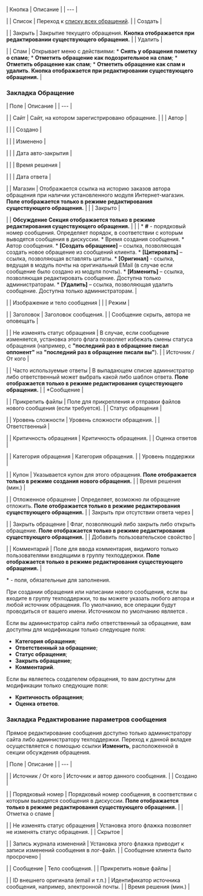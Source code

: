 | Кнопка | Описание |
| --- |

|
| Список | Переход к [списку всех обращений](/user_help/service/support/ticket_list.php). |
| Создать |

|
| Закрыть | Закрытие текущего обращения. **Кнопка отображается при редактировании существующего обращения.** |
| Удалить |

|
| Спам | Открывает меню с действиями:  * **Снять у обращения пометку о спаме**; * **Отметить обращение как подозрительное на спам**; * **Отметить обращение как спам**; * **Отметить обращение как спам и удалить**.   **Кнопка отображается при редактировании существующего обращения.** |

### Закладка Обращение

| Поле | Описание |
| --- |

|
| Сайт | Сайт, на котором зарегистрировано обращение. | |
| Автор |

| |
| Создано |

| |
| Изменено |

| |
| Дата авто-закрытия |

| |
| Время решения |

| |
| Дата ответа |

|
| Магазин | Отображается ссылка на историю заказов автора обращения при наличии установленного модуля Интернет-магазин.   **Поле отображается только в режиме редактирования существующего обращения.** | |
| Закрыто |

|
| **Обсуждение   Секция отображается только в режиме редактирования существующего обращения.** | |
| * **#** - порядковый номер сообщения. Определяет порядок, в соответствии с которым выводятся сообщения в дискуссии. * Время создания сообщения. * Автор сообщения. * **[Создать обращение]** – ссылка, позволяющая создать новое обращение из сообщений клиента. * **[Цитировать]** – ссылка, позволяющая вставлять цитаты. * **[Оригинал]** - ссылка, ведущая в модуль почты на оригинальный EMail (в случае если сообщение было создано из модуля почты). * **[Изменить]** – ссылка, позволяющая редактировать сообщение. Доступна только администраторам. * **[Удалить]** – ссылка, позволяющая удалить сообщение. Доступна только администраторам. |

|
| Изображение и тело сообщения | |
| Режим |

|
| Заголовок | Заголовок сообщения. |
| Сообщение скрыть, автора не оповещать |

|
| Не изменять статус обращения | В случае, если сообщение изменяется, установка этого флага позволяет избежать смены статуса обращения (например, с **"последний раз в обращение писал оппонент"** на **"последний раз в обращение писали вы"**). |
| Источник / От кого |

|
| Часто используемые ответы | В выпадающем списке администратор либо ответственный может выбрать какой либо шаблон ответа.   **Поле отображается только в режиме редактирования существующего обращения.** |
| \*Сообщение |

|
| Прикрепить файлы | Поле для прикрепления и отправки файлов нового сообщения (если требуется). |
| Статус обращения |

|
| Уровень сложности | Уровень сложности обращения. |
| Ответственный |

|
| Критичность обращения | Критичность обращения. |
| Оценка ответов |

|
| Категория обращения | Категория обращения. |
| Уровень поддержки |

|
| Купон | Указывается купон для этого обращения.   **Поле отображается только в режиме создания нового обращения.** |
| Время решения (мин.) |

|
| Отложенное обращение | Определяет, возможно ли обращение отложить.   **Поле отображается только в режиме редактирования существующего обращения.** |
| Закрыть при отсутствии ответа через |

|
| Закрыть обращение | Флаг, позволяющий либо закрыть либо открыть обращение.   **Поле отображается только в режиме редактирования существующего обращения.** |
| Добавить пользовательское свойство |

|
| Комментарий | Поле для ввода комментария, видимого только пользователями входящими в группу техподдержки.   **Поле отображается только в режиме редактирования существующего обращения.** |

\* - поля, обязательные для заполнения.

При создании обращения или написании нового сообщения, если вы входите в группу техподдержки, то вы можете указать любого автора и любой источник обращения. По умолчанию, все операции будут проводиться от вашего имени. Источником по умолчанию является *<web>*.

Если вы администратор сайта либо ответственный за обращение, вам доступны для модификации только следующие поля:

* **Категория обращения**;
* **Ответственный за обращение**;
* **Статус обращения**;
* **Закрыть обращение**;
* **Комментарий**.

Если вы являетесь создателем обращения, то вам доступны для модификации только следующие поля:

* **Критичность обращения**;
* **Оценка ответов**.

### Закладка Редактирование параметров сообщения

Прямое редактирование сообщения доступно только администратору сайта либо администратору техподдержки. Переход к данной вкладке осуществляется с помощью ссылки **Изменить**, расположенной в секции обсуждения обращения.

| Поле | Описание |
| --- |

|
| Источник / От кого | Источник и автор данного сообщения. |
| Создано |

|
| Порядковый номер | Порядковый номер сообщения, в соответствии с которым выводятся сообщения в дискуссии.   **Поле отображается только в режиме редактирования существующего обращения.** |
| Отметка о спаме |

|
| Не изменять статус обращения | Установка этого флажка позволяет не изменять статус обращения. |
| Скрытое |

|
| Запись журнала изменений | Установка этого флажка приводит к записи изменений сообщения в лог-файл. |
| Сообщение клиента было просрочено |

|
| Сообщение | Тело сообщения. |
| Прикрепить новые файлы |

|
| ID внешнего оригинала (email и т.п.) | Идентификатор источника сообщения, например, электронной почты. |
| Время решения (мин.) |